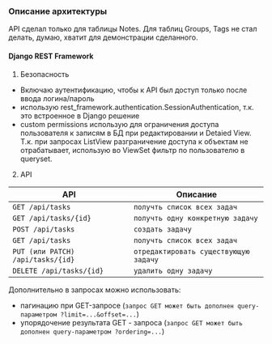 ### Описание архитектуры ###
API сделал только для таблицы Notes. Для таблиц Groups, Tags не стал делать, думаю, хватит для демонстрации сделанного.
#### Django REST Framework ####
1. Безопасность
- Включаю аутентификацию, чтобы к API был доступ только после ввода логина/пароль
- использую rest_framework.authentication.SessionAuthentication, т.к. это встроенное в Django решение
- custom permissions использую для ограничения доступа пользователя к записям в БД при редактировании и Detaied View. Т.к. при запросах ListView разграничение доступа к объектам не отрабатывает, использую во ViewSet фильтр по пользователю в queryset.
2. API

| API | Описание |
| ------ | ------ |
| `GET /api/tasks` | `получть список всех задач` |
| `GET /api/tasks/{id}` | `получть одну конкретную задачу` |
| `POST /api/tasks` | `создать задачу` |
| `GET /api/tasks` | `получть список всех задач` |
| `PUT (или PATCH) /api/tasks/{id}` | `отредактировать существующую задачу` |
| `DELETE /api/tasks/{id}` | `удалить одну задачу` |
Дополнительно в запросах можно использовать:
-   пагинацию при GET-запросе (`запрос GET может быть дополнен query-параметром ?limit=...&offset=...`)
-   упорядочение результата GET - запроса (`запрос GET может быть дополнен query-параметром ?ordering=...`)